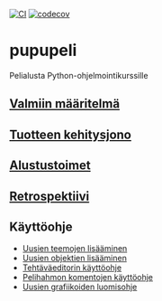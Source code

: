 [![CI](https://github.com/Pelialusta-Python-ohjelmointikurssille/pupupeli/actions/workflows/main.yml/badge.svg)](https://github.com/Pelialusta-Python-ohjelmointikurssille/pupupeli/actions/workflows/main.yml)
[![codecov](https://codecov.io/gh/Pelialusta-Python-ohjelmointikurssille/pupupeli/graph/badge.svg?token=S2MRVEVLNA)](https://codecov.io/gh/Pelialusta-Python-ohjelmointikurssille/pupupeli)
# pupupeli

Pelialusta Python-ohjelmointikurssille

## [Valmiin määritelmä](documentation/definition_of_done.md)

## [Tuotteen kehitysjono](https://docs.google.com/spreadsheets/d/1mk23KxaOge5S4C0eZFnSwEqCT6JkHjbDhZde5ajT3Ko/edit?pli=1#gid=988965094)

## [Alustustoimet](documentation/deploy_instructions.md)

## [Retrospektiivi](documentation/retrospektiivi.md)

## Käyttöohje

- [Uusien teemojen lisääminen](documentation/add_theme.md)
- [Uusien objektien lisääminen](documentation/creating_objects.md)
- [Tehtäväeditorin käyttöohje](documentation/task_editor.md)
- [Pelihahmon komentojen käyttöohje](documentation/user_commands.md)
- [Uusien grafiikoiden luomisohje](documentation/graphics_handler_tutorials.md)
